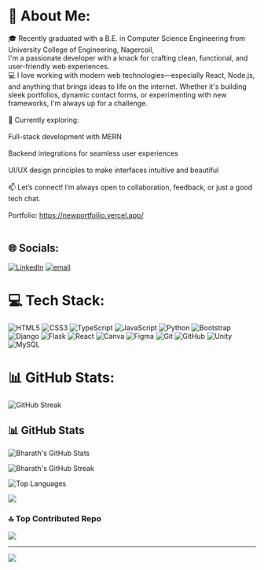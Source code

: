 # 💫 About Me:
🎓 Recently graduated with a B.E. in Computer Science Engineering from University College of Engineering, Nagercoil,<br>       I'm a passionate developer with a knack for crafting clean, functional, and user-friendly web experiences.<br>💻 I love working with modern web technologies—especially React, Node.js, and anything that brings ideas to life on the internet. Whether it's building sleek portfolios, dynamic contact forms, or experimenting with new frameworks, I'm always up for a challenge.<br><br>🚀 Currently exploring:<br><br>Full-stack development with MERN<br><br>Backend integrations for seamless user experiences<br><br>UI/UX design principles to make interfaces intuitive and beautiful<br><br>📫 Let’s connect! I’m always open to collaboration, feedback, or just a good tech chat.<br><br>Portfolio: https://newportfoilio.vercel.app/<br><br>


## 🌐 Socials:
[![LinkedIn](https://img.shields.io/badge/LinkedIn-%230077B5.svg?logo=linkedin&logoColor=white)](https://linkedin.com/in/www.linkedin.com/in/bharathls) [![email](https://img.shields.io/badge/Email-D14836?logo=gmail&logoColor=white)](mailto:bharath629005@gmail.com) 

# 💻 Tech Stack:
![HTML5](https://img.shields.io/badge/html5-%23E34F26.svg?style=for-the-badge&logo=html5&logoColor=white) ![CSS3](https://img.shields.io/badge/css3-%231572B6.svg?style=for-the-badge&logo=css3&logoColor=white) ![TypeScript](https://img.shields.io/badge/typescript-%23007ACC.svg?style=for-the-badge&logo=typescript&logoColor=white) ![JavaScript](https://img.shields.io/badge/javascript-%23323330.svg?style=for-the-badge&logo=javascript&logoColor=%23F7DF1E) ![Python](https://img.shields.io/badge/python-3670A0?style=for-the-badge&logo=python&logoColor=ffdd54) ![Bootstrap](https://img.shields.io/badge/bootstrap-%238511FA.svg?style=for-the-badge&logo=bootstrap&logoColor=white) ![Django](https://img.shields.io/badge/django-%23092E20.svg?style=for-the-badge&logo=django&logoColor=white) ![Flask](https://img.shields.io/badge/flask-%23000.svg?style=for-the-badge&logo=flask&logoColor=white) ![React](https://img.shields.io/badge/react-%2320232a.svg?style=for-the-badge&logo=react&logoColor=%2361DAFB) ![Canva](https://img.shields.io/badge/Canva-%2300C4CC.svg?style=for-the-badge&logo=Canva&logoColor=white) ![Figma](https://img.shields.io/badge/figma-%23F24E1E.svg?style=for-the-badge&logo=figma&logoColor=white) ![Git](https://img.shields.io/badge/git-%23F05033.svg?style=for-the-badge&logo=git&logoColor=white) ![GitHub](https://img.shields.io/badge/github-%23121011.svg?style=for-the-badge&logo=github&logoColor=white) ![Unity](https://img.shields.io/badge/unity-%23000000.svg?style=for-the-badge&logo=unity&logoColor=white) ![MySQL](https://img.shields.io/badge/mysql-4479A1.svg?style=for-the-badge&logo=mysql&logoColor=white)
# 📊 GitHub Stats:

![GitHub Streak](https://streak-stats.demolab.com/?user=BharathLS007&theme=dark&hide_border=false)

## 📊 GitHub Stats

![Bharath's GitHub Stats](https://github-readme-stats.vercel.app/api?username=BharathLS007&theme=dark&hide_border=false&include_all_commits=true&count_private=true)

![Bharath's GitHub Streak](https://streak-stats.demolab.com/?user=BharathLS007&theme=dark&hide_border=false)

![Top Languages](https://github-readme-stats.vercel.app/api/top-langs/?username=BharathLS007&theme=dark&hide_border=false&layout=compact)

![](https://github-profile-trophy.vercel.app/?username=BharathLS007&theme=radical&no-frame=false&no-bg=false&margin-w=4)

### 🔝 Top Contributed Repo
![](https://github-contributor-stats.vercel.app/api?username=BharathLS007&limit=5&theme=dark&combine_all_yearly_contributions=true)

---
[![](https://visitcount.itsvg.in/api?id=BharathLS007&icon=0&color=0)](https://visitcount.itsvg.in)

<!-- Proudly created with GPRM ( https://gprm.itsvg.in ) -->

